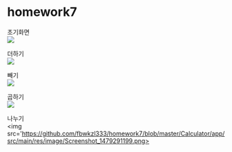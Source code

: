# homework7

초기화면<br><img src='https://github.com/fbwkzl333/homework7/blob/master/Calculator/app/src/main/res/image/Screenshot_1479291014.png'><br>

더하기<br><img src='https://github.com/fbwkzl333/homework7/blob/master/Calculator/app/src/main/res/image/Screenshot_1479291079.png'><br>

빼기<br><img src='https://github.com/fbwkzl333/homework7/blob/master/Calculator/app/src/main/res/image/Screenshot_1479291129.png'><br>

곱하기<br><img src='https://github.com/fbwkzl333/homework7/blob/master/Calculator/app/src/main/res/image/Screenshot_1479291162.png'><br>

나누기<br><img src='https://github.com/fbwkzl333/homework7/blob/master/Calculator/app/src/main/res/image/Screenshot_1479291199.png><br>

